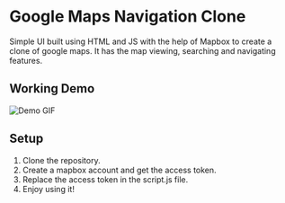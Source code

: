 # Google Maps Navigation Clone
Simple UI built using HTML and JS with the help of Mapbox to create a clone of google maps. It has the map viewing, searching and navigating features.

## Working Demo
<div>
    <img src="resources/demo.gif" alt="Demo GIF">
</div>

## Setup
1. Clone the repository.
2. Create a mapbox account and get the access token.
3. Replace the access token in the script.js file.
4. Enjoy using it!
